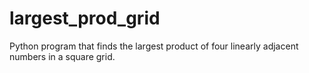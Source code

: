 # largest_prod_grid
Python program that finds the largest product of four linearly adjacent numbers in a square grid.
